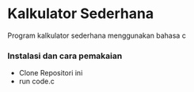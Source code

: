 ### <h1> Kalkulator Sederhana </h1>

<p> Program kalkulator sederhana menggunakan bahasa c </p>

### Instalasi dan cara pemakaian
- Clone Repositori ini
- run code.c

